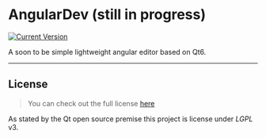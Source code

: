# AngularDev (still in progress)

[![Current Version](https://img.shields.io/badge/version-0.0.0-green.svg)](https://github.com/ChargeIn/AngularDev)

A soon to be simple lightweight angular editor based on Qt6.


---

## License

> You can check out the full license [here](https://github.com/ChargeIn/Angular/blob/master/LICENSE)

As stated by the Qt open source premise this project is license under *LGPL* v3.

